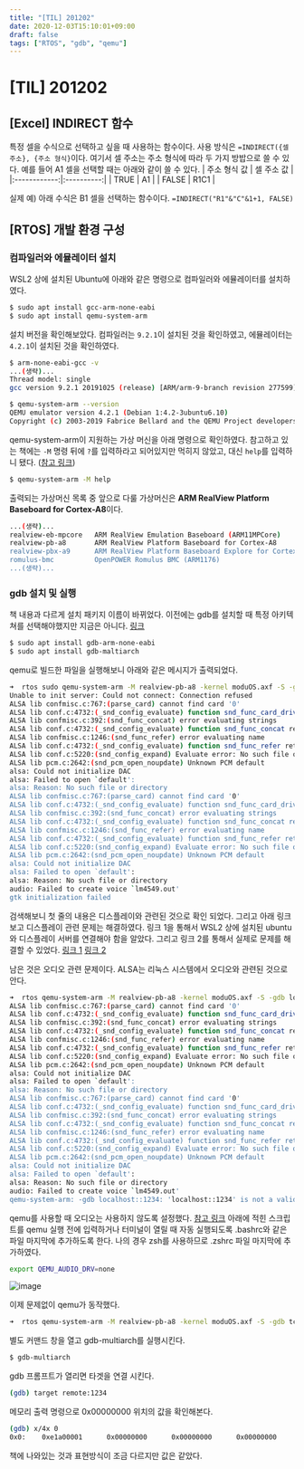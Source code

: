 ```yaml
---
title: "[TIL] 201202"
date: 2020-12-03T15:10:01+09:00
draft: false
tags: ["RTOS", "gdb", "qemu"]
---
```


# [TIL] 201202

## [Excel] INDIRECT 함수
특정 셀을 수식으로 선택하고 싶을 때 사용하는 함수이다.
사용 방식은 `=INDIRECT({셀 주소}, {주소 형식}`이다.
여기서 셀 주소는 주소 형식에 따라 두 가지 방밥으로 쓸 수 있다.
예를 들어 A1 셀을 선택할 때는 아래와 같이 쓸 수 있다.
| 주소 형식 값 | 셀 주소 값 |
|:------------:|:----------:|
|     TRUE     |      A1    |
|    FALSE     |    R1C1    |

실제 예)
아래 수식은 B1 셀을 선택하는 함수이다.
`=INDIRECT("R1"&"C"&1+1, FALSE)`

## [RTOS] 개발 환경 구성
### 컴파일러와 에뮬레이터 설치
WSL2 상에 설치된 Ubuntu에 아래와 같은 명령으로 컴파일러와 에뮬레이터를 설치하였다.

```bash
$ sudo apt install gcc-arm-none-eabi
$ sudo apt install qemu-system-arm
```

설치 버전을 확인해보았다. 컴파일러는 `9.2.1`이 설치된 것을 확인하였고, 에뮬레이터는 `4.2.1`이 설치된 것을 확인하였다.

```bash
$ arm-none-eabi-gcc -v
...(생략)...
Thread model: single
gcc version 9.2.1 20191025 (release) [ARM/arm-9-branch revision 277599] (15:9-2019-q4-0ubuntu1)

$ qemu-system-arm --version
QEMU emulator version 4.2.1 (Debian 1:4.2-3ubuntu6.10)
Copyright (c) 2003-2019 Fabrice Bellard and the QEMU Project developers
```

qemu-system-arm이 지원하는 가상 머신을 아래 명령으로 확인하였다. 참고하고 있는 책에는 `-M` 명령 뒤에 `?`를 입력하라고 되어있지만 먹히지 않았고, 대신 `help`를 입력하니 됐다. ([참고 링크](https://wiki.qemu.org/Documentation/Platforms/ARM))
	
```bash
$ qemu-system-arm -M help
```

출력되는 가상머신 목록 중 앞으로 다룰 가상머신은 **ARM RealView Platform Baseboard for Cortex-A8**이다.

```bash
...(생략)...
realview-eb-mpcore   ARM RealView Emulation Baseboard (ARM11MPCore)
realview-pb-a8       ARM RealView Platform Baseboard for Cortex-A8			<< 이것
realview-pbx-a9      ARM RealView Platform Baseboard Explore for Cortex-A9
romulus-bmc          OpenPOWER Romulus BMC (ARM1176)
...(생략)...
```

### gdb 설치 및 실행
책 내용과 다르게 설치 패키지 이름이 바뀌었다. 이전에는 gdb를 설치할 때 특정 아키텍쳐를 선택해야했지만 지금은 아니다. [링크](https://kldp.org/node/162560)

```bash
$ sudo apt install gdb-arm-none-eabi
$ sudo apt install gdb-maltiarch
```

qemu로 빌드한 파일을 실행해보니 아래와 같은 메시지가 출력되었다.

```bash
➜  rtos sudo qemu-system-arm -M realview-pb-a8 -kernel moduOS.axf -S -gdb localhost::1234
Unable to init server: Could not connect: Connection refused
ALSA lib confmisc.c:767:(parse_card) cannot find card '0'
ALSA lib conf.c:4732:(_snd_config_evaluate) function snd_func_card_driver returned error: No such file or directory
ALSA lib confmisc.c:392:(snd_func_concat) error evaluating strings
ALSA lib conf.c:4732:(_snd_config_evaluate) function snd_func_concat returned error: No such file or directory
ALSA lib confmisc.c:1246:(snd_func_refer) error evaluating name
ALSA lib conf.c:4732:(_snd_config_evaluate) function snd_func_refer returned error: No such file or directory
ALSA lib conf.c:5220:(snd_config_expand) Evaluate error: No such file or directory
ALSA lib pcm.c:2642:(snd_pcm_open_noupdate) Unknown PCM default
alsa: Could not initialize DAC
alsa: Failed to open `default':
alsa: Reason: No such file or directory
ALSA lib confmisc.c:767:(parse_card) cannot find card '0'
ALSA lib conf.c:4732:(_snd_config_evaluate) function snd_func_card_driver returned error: No such file or directory
ALSA lib confmisc.c:392:(snd_func_concat) error evaluating strings
ALSA lib conf.c:4732:(_snd_config_evaluate) function snd_func_concat returned error: No such file or directory
ALSA lib confmisc.c:1246:(snd_func_refer) error evaluating name
ALSA lib conf.c:4732:(_snd_config_evaluate) function snd_func_refer returned error: No such file or directory
ALSA lib conf.c:5220:(snd_config_expand) Evaluate error: No such file or directory
ALSA lib pcm.c:2642:(snd_pcm_open_noupdate) Unknown PCM default
alsa: Could not initialize DAC
alsa: Failed to open `default':
alsa: Reason: No such file or directory
audio: Failed to create voice `lm4549.out'
gtk initialization failed
```

검색해보니 첫 줄의 내용은 디스플레이와 관련된 것으로 확인 되었다. 그리고 아래 링크 보고 디스플레이 관련 문제는 해결하였다. 링크 1을 통해서 WSL2 상에 설치된 ubuntu와 디스플레이 서버를 연결해야 함을 알았다. 그리고 링크 2를 통해서 실제로 문제를 해결할 수 있었다.
[링크 1](https://stackoverflow.com/questions/60284542/wsl-gedit-unable-to-init-server-could-not-connect-connection-refused)
[링크 2](https://thenoface.tistory.com/5)

남은 것은 오디오 관련 문제이다. ALSA는 리눅스 시스템에서 오디오와 관련된 것으로 안다.

```bash
➜  rtos qemu-system-arm -M realview-pb-a8 -kernel moduOS.axf -S -gdb localhost::1234
ALSA lib confmisc.c:767:(parse_card) cannot find card '0'
ALSA lib conf.c:4732:(_snd_config_evaluate) function snd_func_card_driver returned error: No such file or directory
ALSA lib confmisc.c:392:(snd_func_concat) error evaluating strings
ALSA lib conf.c:4732:(_snd_config_evaluate) function snd_func_concat returned error: No such file or directory
ALSA lib confmisc.c:1246:(snd_func_refer) error evaluating name
ALSA lib conf.c:4732:(_snd_config_evaluate) function snd_func_refer returned error: No such file or directory
ALSA lib conf.c:5220:(snd_config_expand) Evaluate error: No such file or directory
ALSA lib pcm.c:2642:(snd_pcm_open_noupdate) Unknown PCM default
alsa: Could not initialize DAC
alsa: Failed to open `default':
alsa: Reason: No such file or directory
ALSA lib confmisc.c:767:(parse_card) cannot find card '0'
ALSA lib conf.c:4732:(_snd_config_evaluate) function snd_func_card_driver returned error: No such file or directory
ALSA lib confmisc.c:392:(snd_func_concat) error evaluating strings
ALSA lib conf.c:4732:(_snd_config_evaluate) function snd_func_concat returned error: No such file or directory
ALSA lib confmisc.c:1246:(snd_func_refer) error evaluating name
ALSA lib conf.c:4732:(_snd_config_evaluate) function snd_func_refer returned error: No such file or directory
ALSA lib conf.c:5220:(snd_config_expand) Evaluate error: No such file or directory
ALSA lib pcm.c:2642:(snd_pcm_open_noupdate) Unknown PCM default
alsa: Could not initialize DAC
alsa: Failed to open `default':
alsa: Reason: No such file or directory
audio: Failed to create voice `lm4549.out'
qemu-system-arm: -gdb localhost::1234: 'localhost::1234' is not a valid char driver
```

qemu를 사용할 때 오디오는 사용하지 않도록 설정했다. [참고 링크](https://bugs.launchpad.net/qemu/+bug/1816052)
아래에 적힌 스크립트를 qemu 실행 전에 입력하거나 터미널이 열릴 때 자동 실행되도록 .bashrc와 같은 파일 마지막에 추가하도록 한다. 나의 경우 zsh를 사용하므로 .zshrc 파일 마지막에 추가하였다.

```bash
export QEMU_AUDIO_DRV=none
```

![image](/attatchments/test_img.png)

이제 문제없이 qemu가 동작했다.

```bash
➜  rtos qemu-system-arm -M realview-pb-a8 -kernel moduOS.axf -S -gdb tcp::1234,ipv4
```


별도 커맨드 창을 열고 gdb-multiarch를 실행시킨다.
```bash
$ gdb-multiarch
```

gdb 프롬프트가 열리면 타겟을 연결 시킨다.
```bash
(gdb) target remote:1234
```

메모리 출력 명령으로 0x00000000 위치의 값을 확인해본다.
```bash
(gdb) x/4x 0
0x0:    0xe1a00001      0x00000000      0x00000000      0x00000000
```

책에 나와있는 것과 표현방식이 조금 다르지만 값은 같았다.